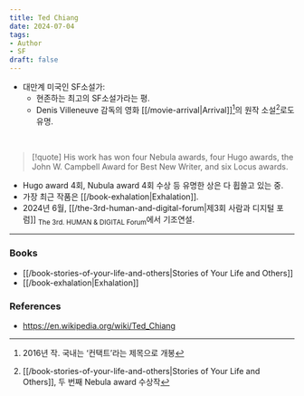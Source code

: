 ```yaml
---
title: Ted Chiang
date: 2024-07-04
tags:
- Author
- SF
draft: false
---
```



- 대만계 미국인 SF소설가:
    - 현존하는 최고의 SF소설가라는 평.
    - Denis Villeneuve 감독의 영화 [[/movie-arrival|Arrival]][^1]의 원작 소설[^2]로도 유명.
    
[^1]: 2016년 작. 국내는 ‘컨택트’라는 제목으로 개봉
[^2]: [[/book-stories-of-your-life-and-others|Stories of Your Life and Others]], 두 번째 Nebula award 수상작

<BR />

> [!quote] His work has won four Nebula awards, four Hugo awards, the John W. Campbell Award for Best New Writer, and six Locus awards.

- Hugo award 4회, Nubula award 4회 수상 등 유명한 상은 다 휩쓸고 있는 중.
- 가장 최근 작품은 [[/book-exhalation|Exhalation]].
- 2024년 6월, [[/the-3rd-human-and-digital-forum|제3회 사람과 디지털 포럼]] <sub>The 3rd. HUMAN & DIGITAL Forum</sub>에서 기조연설.


---
### Books
- [[/book-stories-of-your-life-and-others|Stories of Your Life and Others]]
- [[/book-exhalation|Exhalation]]


### References
- https://en.wikipedia.org/wiki/Ted_Chiang